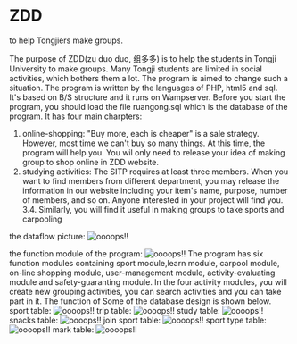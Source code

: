 # ZDD
to help Tongjiers make groups.

  The purpose of ZDD(zu duo duo, 组多多) is to help the students in Tongji University to make groups. Many Tongji
students are limited in social activities, which bothers them a lot. The program is aimed to change such
a situation. The program is written by the languages of PHP, html5 and sql. It's based on B/S structure and it runs
on Wampserver. Before you start the program, you should load the file ruangong.sql which is the database of the program.
It has four main charpters: 

  1. online-shopping: "Buy more, each is cheaper" is a sale strategy. However, most time we can't buy so many
things. At this time, the program will help you. You wil only need to release your idea of making group to
shop online in ZDD website. 
  2. studying activities: The SITP requires at least three members. When you want to find members from different
department, you may release the information in our website including your item's name, purpose, number of members,
and so on. Anyone interested in your project will find you.
  3.4. Similarly, you will find it useful in making groups to take sports and carpooling

the dataflow picture:
![oooops!!](https://github.com/hooser/ZDD/blob/master/image/p_dataflow.JPG)

the function module of the program:
![oooops!!](https://github.com/hooser/ZDD/blob/master/image/p_function.JPG)
   The program has six function modules containing sport module,learn module, carpool module, on-line shopping module, 
user-management module, activity-evaluating module and safety-guaranting module. In the four activity modules, you will
create new grouping activities, you can search activities and you can take part in it.
    The function of 
    Some of the database design is shown below.
    sport table:
    ![oooops!!](https://github.com/hooser/ZDD/blob/master/image/sport_table.JPG)
    trip table:
    ![oooops!!](https://github.com/hooser/ZDD/blob/master/image/trip_table.JPG)
    study table:
    ![oooops!!](https://github.com/hooser/ZDD/blob/master/image/study_table.JPG)
    snacks table:
    ![oooops!!](https://github.com/hooser/ZDD/blob/master/image/snacks_table.JPG)
    join sport table:
    ![oooops!!](https://github.com/hooser/ZDD/blob/master/image/join_sport_table.JPG)
    sport type table:
    ![oooops!!](https://github.com/hooser/ZDD/blob/master/image/sport_type_table.JPG)
    mark table:
    ![oooops!!](https://github.com/hooser/ZDD/blob/master/image/mark_table.JPG)
